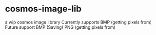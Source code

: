 # cosmos-image-lib
a wip cosmos image library
Currently supports
BMP (getting pixels from)
Future support
BMP (Saving)
PNG (getting pixels from)
